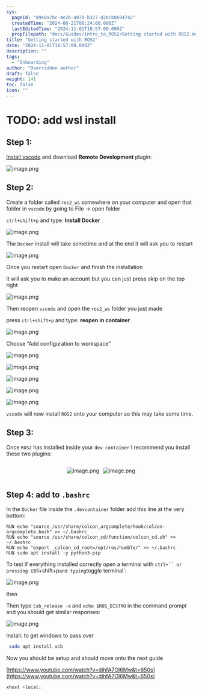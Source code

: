 ```yaml
---
sys:
  pageId: "89e0a78c-4e2b-4070-b327-d28cb0694742"
  createdTime: "2024-08-21T00:24:00.000Z"
  lastEditedTime: "2024-11-01T18:57:00.000Z"
  propFilepath: "docs/Guides/intro_to_ROS2/Getting started with ROS2.md"
title: "Getting started with ROS2"
date: "2024-11-01T18:57:00.000Z"
description: ""
tags:
  - "Onboarding"
author: "Overridden author"
draft: false
weight: 141
toc: false
icon: ""
---
```


# TODO: add wsl install

## Step 1:

[Install vscode](https://code.visualstudio.com/download) and download **Remote Development** plugin:

![image.png](https://prod-files-secure.s3.us-west-2.amazonaws.com/d518164a-d88e-44d1-a4ee-3adb3bd8bce0/efb52993-1881-4a40-b95e-6f020334f022/image.png?X-Amz-Algorithm=AWS4-HMAC-SHA256&X-Amz-Content-Sha256=UNSIGNED-PAYLOAD&X-Amz-Credential=ASIAZI2LB4663B4H742D%2F20250226%2Fus-west-2%2Fs3%2Faws4_request&X-Amz-Date=20250226T210733Z&X-Amz-Expires=3600&X-Amz-Security-Token=IQoJb3JpZ2luX2VjEC0aCXVzLXdlc3QtMiJIMEYCIQCIG%2FB%2Bx8PaTcPePuOh1XgIWUURyiRGfT4XTW%2FhoufjbAIhAIbXt9T3p6vJ3Ivt%2BqlXW%2FHpxDHMlfEvvlSzhpjAI3J%2BKv8DCGYQABoMNjM3NDIzMTgzODA1Igy6Hv6ByiqaAkyVLVAq3AMQiExOd%2F%2Bv3QozWDXwIwSnErTfperrMaWHgDqzTiL%2Bi5kqIclI5nckAOEORm%2B1of59fr4nyNmUF0BEDBZ9oWl%2F4wkX%2BjNQDDMfuispV2CWIRbmyrhPBmHDLSvosk%2BmyaUOv0XXHrhoiR0Nt%2FhQ4TNk5prQDVaFDAZjRKTCemxDWq7VWGreJHCUt7uyoWu9Dd7wvKZY2SFblTVZILBtP%2FXYsNqLxInTnzMhgLT2EEAksIopJcMcntsndOzJNsiTVuzbI%2B6B0UUHcmm6R3yIxToZtpbOh%2FSeckisC7l%2BMNeaq8secXDtuSNZyMqqgcKWNg%2BIczb4%2Bt433xzcDCX0JOyckKzh07tQxDQvdLQSbhKGZdjwwbDZ%2B%2FMb7Oh6%2FA7YjieJW4x3lTvT4R%2Bzkz2ElRQ4IBOuf4QFkQ5PNmIg6WzcH4zmhWqFUWB9nLd%2B%2F6Fz0pVC87eBLyAVFdig1EVqq1xaoYesFJU1noTpqk5KiQ8TGWdwMVmYGJAJBLkTPuW70RzKXgWiGEgPXQTlTHLyL%2BbFyJs4lWfFfcHZQjBhBKsnSYyg0WuP2QT4kB0vgaRsqvVL9L%2FPilNWS2%2F4WkjDyqzSVYHtveaB7yLP4VMPxwVZLgqB6kUSS2NHrMtR3zDPgP69BjqkAZG88L%2F%2BfkvdE2hQKryuUTwieEe28UwySuPO7xm%2BKOf4JtZtnGKTbj55VSIfo9L7VXLkeSIRiq6uGz8V0hRxhgmAWHojduIa%2FKzkNsCAOK%2B6Uo2qQWsF1YDu9OtpXS2vFJnJyu8KfVY4SwPvexunf6FLUNJk8S35xur7z1TB%2FUtR%2FY3A0ytG3N1dT2tBy1C%2F8s8vLZO6F2%2B2tvOwUyvK6JtMoHPi&X-Amz-Signature=b9ea346c3427c0a60dedc91dbcdcb1c6cf3c98b7028babb5b0b417f5153ce35d&X-Amz-SignedHeaders=host&x-id=GetObject)

## Step 2:

Create a folder called `ros2_ws` somewhere on your computer and open that folder in `vscode` by going to File → open folder 

`ctrl+shift+p` and type: **Install Docker**

![image.png](https://prod-files-secure.s3.us-west-2.amazonaws.com/d518164a-d88e-44d1-a4ee-3adb3bd8bce0/2269dc0e-1cd5-47ff-bceb-c04ad9b2eab0/image.png?X-Amz-Algorithm=AWS4-HMAC-SHA256&X-Amz-Content-Sha256=UNSIGNED-PAYLOAD&X-Amz-Credential=ASIAZI2LB4663B4H742D%2F20250226%2Fus-west-2%2Fs3%2Faws4_request&X-Amz-Date=20250226T210733Z&X-Amz-Expires=3600&X-Amz-Security-Token=IQoJb3JpZ2luX2VjEC0aCXVzLXdlc3QtMiJIMEYCIQCIG%2FB%2Bx8PaTcPePuOh1XgIWUURyiRGfT4XTW%2FhoufjbAIhAIbXt9T3p6vJ3Ivt%2BqlXW%2FHpxDHMlfEvvlSzhpjAI3J%2BKv8DCGYQABoMNjM3NDIzMTgzODA1Igy6Hv6ByiqaAkyVLVAq3AMQiExOd%2F%2Bv3QozWDXwIwSnErTfperrMaWHgDqzTiL%2Bi5kqIclI5nckAOEORm%2B1of59fr4nyNmUF0BEDBZ9oWl%2F4wkX%2BjNQDDMfuispV2CWIRbmyrhPBmHDLSvosk%2BmyaUOv0XXHrhoiR0Nt%2FhQ4TNk5prQDVaFDAZjRKTCemxDWq7VWGreJHCUt7uyoWu9Dd7wvKZY2SFblTVZILBtP%2FXYsNqLxInTnzMhgLT2EEAksIopJcMcntsndOzJNsiTVuzbI%2B6B0UUHcmm6R3yIxToZtpbOh%2FSeckisC7l%2BMNeaq8secXDtuSNZyMqqgcKWNg%2BIczb4%2Bt433xzcDCX0JOyckKzh07tQxDQvdLQSbhKGZdjwwbDZ%2B%2FMb7Oh6%2FA7YjieJW4x3lTvT4R%2Bzkz2ElRQ4IBOuf4QFkQ5PNmIg6WzcH4zmhWqFUWB9nLd%2B%2F6Fz0pVC87eBLyAVFdig1EVqq1xaoYesFJU1noTpqk5KiQ8TGWdwMVmYGJAJBLkTPuW70RzKXgWiGEgPXQTlTHLyL%2BbFyJs4lWfFfcHZQjBhBKsnSYyg0WuP2QT4kB0vgaRsqvVL9L%2FPilNWS2%2F4WkjDyqzSVYHtveaB7yLP4VMPxwVZLgqB6kUSS2NHrMtR3zDPgP69BjqkAZG88L%2F%2BfkvdE2hQKryuUTwieEe28UwySuPO7xm%2BKOf4JtZtnGKTbj55VSIfo9L7VXLkeSIRiq6uGz8V0hRxhgmAWHojduIa%2FKzkNsCAOK%2B6Uo2qQWsF1YDu9OtpXS2vFJnJyu8KfVY4SwPvexunf6FLUNJk8S35xur7z1TB%2FUtR%2FY3A0ytG3N1dT2tBy1C%2F8s8vLZO6F2%2B2tvOwUyvK6JtMoHPi&X-Amz-Signature=b48110895b762d13d830ee2f326a2c9f904fd2c8b8e419740ea3032286cb55d0&X-Amz-SignedHeaders=host&x-id=GetObject)

The `Docker` install will take sometime and at the end it will ask you to restart

![image.png](https://prod-files-secure.s3.us-west-2.amazonaws.com/d518164a-d88e-44d1-a4ee-3adb3bd8bce0/ed233f78-be33-4b1f-b89c-9c346c0e961e/image.png?X-Amz-Algorithm=AWS4-HMAC-SHA256&X-Amz-Content-Sha256=UNSIGNED-PAYLOAD&X-Amz-Credential=ASIAZI2LB4663B4H742D%2F20250226%2Fus-west-2%2Fs3%2Faws4_request&X-Amz-Date=20250226T210733Z&X-Amz-Expires=3600&X-Amz-Security-Token=IQoJb3JpZ2luX2VjEC0aCXVzLXdlc3QtMiJIMEYCIQCIG%2FB%2Bx8PaTcPePuOh1XgIWUURyiRGfT4XTW%2FhoufjbAIhAIbXt9T3p6vJ3Ivt%2BqlXW%2FHpxDHMlfEvvlSzhpjAI3J%2BKv8DCGYQABoMNjM3NDIzMTgzODA1Igy6Hv6ByiqaAkyVLVAq3AMQiExOd%2F%2Bv3QozWDXwIwSnErTfperrMaWHgDqzTiL%2Bi5kqIclI5nckAOEORm%2B1of59fr4nyNmUF0BEDBZ9oWl%2F4wkX%2BjNQDDMfuispV2CWIRbmyrhPBmHDLSvosk%2BmyaUOv0XXHrhoiR0Nt%2FhQ4TNk5prQDVaFDAZjRKTCemxDWq7VWGreJHCUt7uyoWu9Dd7wvKZY2SFblTVZILBtP%2FXYsNqLxInTnzMhgLT2EEAksIopJcMcntsndOzJNsiTVuzbI%2B6B0UUHcmm6R3yIxToZtpbOh%2FSeckisC7l%2BMNeaq8secXDtuSNZyMqqgcKWNg%2BIczb4%2Bt433xzcDCX0JOyckKzh07tQxDQvdLQSbhKGZdjwwbDZ%2B%2FMb7Oh6%2FA7YjieJW4x3lTvT4R%2Bzkz2ElRQ4IBOuf4QFkQ5PNmIg6WzcH4zmhWqFUWB9nLd%2B%2F6Fz0pVC87eBLyAVFdig1EVqq1xaoYesFJU1noTpqk5KiQ8TGWdwMVmYGJAJBLkTPuW70RzKXgWiGEgPXQTlTHLyL%2BbFyJs4lWfFfcHZQjBhBKsnSYyg0WuP2QT4kB0vgaRsqvVL9L%2FPilNWS2%2F4WkjDyqzSVYHtveaB7yLP4VMPxwVZLgqB6kUSS2NHrMtR3zDPgP69BjqkAZG88L%2F%2BfkvdE2hQKryuUTwieEe28UwySuPO7xm%2BKOf4JtZtnGKTbj55VSIfo9L7VXLkeSIRiq6uGz8V0hRxhgmAWHojduIa%2FKzkNsCAOK%2B6Uo2qQWsF1YDu9OtpXS2vFJnJyu8KfVY4SwPvexunf6FLUNJk8S35xur7z1TB%2FUtR%2FY3A0ytG3N1dT2tBy1C%2F8s8vLZO6F2%2B2tvOwUyvK6JtMoHPi&X-Amz-Signature=ab6ec220da66625c13e0ec9c1d56d0f0c9f2525f00dea819e94e42f03b6eacb0&X-Amz-SignedHeaders=host&x-id=GetObject)

Once you restart open `Docker` and finish the installation

It will ask you to make an account but you can just press skip on the top right

![image.png](https://prod-files-secure.s3.us-west-2.amazonaws.com/d518164a-d88e-44d1-a4ee-3adb3bd8bce0/21010ad9-1659-4fd9-9f59-9932a09b2a3d/image.png?X-Amz-Algorithm=AWS4-HMAC-SHA256&X-Amz-Content-Sha256=UNSIGNED-PAYLOAD&X-Amz-Credential=ASIAZI2LB4663B4H742D%2F20250226%2Fus-west-2%2Fs3%2Faws4_request&X-Amz-Date=20250226T210733Z&X-Amz-Expires=3600&X-Amz-Security-Token=IQoJb3JpZ2luX2VjEC0aCXVzLXdlc3QtMiJIMEYCIQCIG%2FB%2Bx8PaTcPePuOh1XgIWUURyiRGfT4XTW%2FhoufjbAIhAIbXt9T3p6vJ3Ivt%2BqlXW%2FHpxDHMlfEvvlSzhpjAI3J%2BKv8DCGYQABoMNjM3NDIzMTgzODA1Igy6Hv6ByiqaAkyVLVAq3AMQiExOd%2F%2Bv3QozWDXwIwSnErTfperrMaWHgDqzTiL%2Bi5kqIclI5nckAOEORm%2B1of59fr4nyNmUF0BEDBZ9oWl%2F4wkX%2BjNQDDMfuispV2CWIRbmyrhPBmHDLSvosk%2BmyaUOv0XXHrhoiR0Nt%2FhQ4TNk5prQDVaFDAZjRKTCemxDWq7VWGreJHCUt7uyoWu9Dd7wvKZY2SFblTVZILBtP%2FXYsNqLxInTnzMhgLT2EEAksIopJcMcntsndOzJNsiTVuzbI%2B6B0UUHcmm6R3yIxToZtpbOh%2FSeckisC7l%2BMNeaq8secXDtuSNZyMqqgcKWNg%2BIczb4%2Bt433xzcDCX0JOyckKzh07tQxDQvdLQSbhKGZdjwwbDZ%2B%2FMb7Oh6%2FA7YjieJW4x3lTvT4R%2Bzkz2ElRQ4IBOuf4QFkQ5PNmIg6WzcH4zmhWqFUWB9nLd%2B%2F6Fz0pVC87eBLyAVFdig1EVqq1xaoYesFJU1noTpqk5KiQ8TGWdwMVmYGJAJBLkTPuW70RzKXgWiGEgPXQTlTHLyL%2BbFyJs4lWfFfcHZQjBhBKsnSYyg0WuP2QT4kB0vgaRsqvVL9L%2FPilNWS2%2F4WkjDyqzSVYHtveaB7yLP4VMPxwVZLgqB6kUSS2NHrMtR3zDPgP69BjqkAZG88L%2F%2BfkvdE2hQKryuUTwieEe28UwySuPO7xm%2BKOf4JtZtnGKTbj55VSIfo9L7VXLkeSIRiq6uGz8V0hRxhgmAWHojduIa%2FKzkNsCAOK%2B6Uo2qQWsF1YDu9OtpXS2vFJnJyu8KfVY4SwPvexunf6FLUNJk8S35xur7z1TB%2FUtR%2FY3A0ytG3N1dT2tBy1C%2F8s8vLZO6F2%2B2tvOwUyvK6JtMoHPi&X-Amz-Signature=09f9b4b52512158926632718d658317cfe7802e6e1c373b0de00ad816565b885&X-Amz-SignedHeaders=host&x-id=GetObject)

Then reopen `vscode` and open the `ros2_ws` folder you just made

press `ctrl+shift+p` and type: **reopen in container**

![image.png](https://prod-files-secure.s3.us-west-2.amazonaws.com/d518164a-d88e-44d1-a4ee-3adb3bd8bce0/4e93b8c2-41ad-488c-8095-c74205196118/image.png?X-Amz-Algorithm=AWS4-HMAC-SHA256&X-Amz-Content-Sha256=UNSIGNED-PAYLOAD&X-Amz-Credential=ASIAZI2LB4663B4H742D%2F20250226%2Fus-west-2%2Fs3%2Faws4_request&X-Amz-Date=20250226T210733Z&X-Amz-Expires=3600&X-Amz-Security-Token=IQoJb3JpZ2luX2VjEC0aCXVzLXdlc3QtMiJIMEYCIQCIG%2FB%2Bx8PaTcPePuOh1XgIWUURyiRGfT4XTW%2FhoufjbAIhAIbXt9T3p6vJ3Ivt%2BqlXW%2FHpxDHMlfEvvlSzhpjAI3J%2BKv8DCGYQABoMNjM3NDIzMTgzODA1Igy6Hv6ByiqaAkyVLVAq3AMQiExOd%2F%2Bv3QozWDXwIwSnErTfperrMaWHgDqzTiL%2Bi5kqIclI5nckAOEORm%2B1of59fr4nyNmUF0BEDBZ9oWl%2F4wkX%2BjNQDDMfuispV2CWIRbmyrhPBmHDLSvosk%2BmyaUOv0XXHrhoiR0Nt%2FhQ4TNk5prQDVaFDAZjRKTCemxDWq7VWGreJHCUt7uyoWu9Dd7wvKZY2SFblTVZILBtP%2FXYsNqLxInTnzMhgLT2EEAksIopJcMcntsndOzJNsiTVuzbI%2B6B0UUHcmm6R3yIxToZtpbOh%2FSeckisC7l%2BMNeaq8secXDtuSNZyMqqgcKWNg%2BIczb4%2Bt433xzcDCX0JOyckKzh07tQxDQvdLQSbhKGZdjwwbDZ%2B%2FMb7Oh6%2FA7YjieJW4x3lTvT4R%2Bzkz2ElRQ4IBOuf4QFkQ5PNmIg6WzcH4zmhWqFUWB9nLd%2B%2F6Fz0pVC87eBLyAVFdig1EVqq1xaoYesFJU1noTpqk5KiQ8TGWdwMVmYGJAJBLkTPuW70RzKXgWiGEgPXQTlTHLyL%2BbFyJs4lWfFfcHZQjBhBKsnSYyg0WuP2QT4kB0vgaRsqvVL9L%2FPilNWS2%2F4WkjDyqzSVYHtveaB7yLP4VMPxwVZLgqB6kUSS2NHrMtR3zDPgP69BjqkAZG88L%2F%2BfkvdE2hQKryuUTwieEe28UwySuPO7xm%2BKOf4JtZtnGKTbj55VSIfo9L7VXLkeSIRiq6uGz8V0hRxhgmAWHojduIa%2FKzkNsCAOK%2B6Uo2qQWsF1YDu9OtpXS2vFJnJyu8KfVY4SwPvexunf6FLUNJk8S35xur7z1TB%2FUtR%2FY3A0ytG3N1dT2tBy1C%2F8s8vLZO6F2%2B2tvOwUyvK6JtMoHPi&X-Amz-Signature=fe381317f41f1a5c3f73296347b55cb57f7e778ab23ba1ae63045a291ea444c3&X-Amz-SignedHeaders=host&x-id=GetObject)

Choose “Add configuration to workspace”

![image.png](https://prod-files-secure.s3.us-west-2.amazonaws.com/d518164a-d88e-44d1-a4ee-3adb3bd8bce0/9560b282-5060-4989-ba37-97e7b2c22476/image.png?X-Amz-Algorithm=AWS4-HMAC-SHA256&X-Amz-Content-Sha256=UNSIGNED-PAYLOAD&X-Amz-Credential=ASIAZI2LB4663B4H742D%2F20250226%2Fus-west-2%2Fs3%2Faws4_request&X-Amz-Date=20250226T210733Z&X-Amz-Expires=3600&X-Amz-Security-Token=IQoJb3JpZ2luX2VjEC0aCXVzLXdlc3QtMiJIMEYCIQCIG%2FB%2Bx8PaTcPePuOh1XgIWUURyiRGfT4XTW%2FhoufjbAIhAIbXt9T3p6vJ3Ivt%2BqlXW%2FHpxDHMlfEvvlSzhpjAI3J%2BKv8DCGYQABoMNjM3NDIzMTgzODA1Igy6Hv6ByiqaAkyVLVAq3AMQiExOd%2F%2Bv3QozWDXwIwSnErTfperrMaWHgDqzTiL%2Bi5kqIclI5nckAOEORm%2B1of59fr4nyNmUF0BEDBZ9oWl%2F4wkX%2BjNQDDMfuispV2CWIRbmyrhPBmHDLSvosk%2BmyaUOv0XXHrhoiR0Nt%2FhQ4TNk5prQDVaFDAZjRKTCemxDWq7VWGreJHCUt7uyoWu9Dd7wvKZY2SFblTVZILBtP%2FXYsNqLxInTnzMhgLT2EEAksIopJcMcntsndOzJNsiTVuzbI%2B6B0UUHcmm6R3yIxToZtpbOh%2FSeckisC7l%2BMNeaq8secXDtuSNZyMqqgcKWNg%2BIczb4%2Bt433xzcDCX0JOyckKzh07tQxDQvdLQSbhKGZdjwwbDZ%2B%2FMb7Oh6%2FA7YjieJW4x3lTvT4R%2Bzkz2ElRQ4IBOuf4QFkQ5PNmIg6WzcH4zmhWqFUWB9nLd%2B%2F6Fz0pVC87eBLyAVFdig1EVqq1xaoYesFJU1noTpqk5KiQ8TGWdwMVmYGJAJBLkTPuW70RzKXgWiGEgPXQTlTHLyL%2BbFyJs4lWfFfcHZQjBhBKsnSYyg0WuP2QT4kB0vgaRsqvVL9L%2FPilNWS2%2F4WkjDyqzSVYHtveaB7yLP4VMPxwVZLgqB6kUSS2NHrMtR3zDPgP69BjqkAZG88L%2F%2BfkvdE2hQKryuUTwieEe28UwySuPO7xm%2BKOf4JtZtnGKTbj55VSIfo9L7VXLkeSIRiq6uGz8V0hRxhgmAWHojduIa%2FKzkNsCAOK%2B6Uo2qQWsF1YDu9OtpXS2vFJnJyu8KfVY4SwPvexunf6FLUNJk8S35xur7z1TB%2FUtR%2FY3A0ytG3N1dT2tBy1C%2F8s8vLZO6F2%2B2tvOwUyvK6JtMoHPi&X-Amz-Signature=5e60e57177567b066ca52571e97efe1a47119845aafc5f0dd9083a7e4f07bd98&X-Amz-SignedHeaders=host&x-id=GetObject)

![image.png](https://prod-files-secure.s3.us-west-2.amazonaws.com/d518164a-d88e-44d1-a4ee-3adb3bd8bce0/2ee63f81-886b-48e8-a553-dc6e5eac99e4/image.png?X-Amz-Algorithm=AWS4-HMAC-SHA256&X-Amz-Content-Sha256=UNSIGNED-PAYLOAD&X-Amz-Credential=ASIAZI2LB4663B4H742D%2F20250226%2Fus-west-2%2Fs3%2Faws4_request&X-Amz-Date=20250226T210733Z&X-Amz-Expires=3600&X-Amz-Security-Token=IQoJb3JpZ2luX2VjEC0aCXVzLXdlc3QtMiJIMEYCIQCIG%2FB%2Bx8PaTcPePuOh1XgIWUURyiRGfT4XTW%2FhoufjbAIhAIbXt9T3p6vJ3Ivt%2BqlXW%2FHpxDHMlfEvvlSzhpjAI3J%2BKv8DCGYQABoMNjM3NDIzMTgzODA1Igy6Hv6ByiqaAkyVLVAq3AMQiExOd%2F%2Bv3QozWDXwIwSnErTfperrMaWHgDqzTiL%2Bi5kqIclI5nckAOEORm%2B1of59fr4nyNmUF0BEDBZ9oWl%2F4wkX%2BjNQDDMfuispV2CWIRbmyrhPBmHDLSvosk%2BmyaUOv0XXHrhoiR0Nt%2FhQ4TNk5prQDVaFDAZjRKTCemxDWq7VWGreJHCUt7uyoWu9Dd7wvKZY2SFblTVZILBtP%2FXYsNqLxInTnzMhgLT2EEAksIopJcMcntsndOzJNsiTVuzbI%2B6B0UUHcmm6R3yIxToZtpbOh%2FSeckisC7l%2BMNeaq8secXDtuSNZyMqqgcKWNg%2BIczb4%2Bt433xzcDCX0JOyckKzh07tQxDQvdLQSbhKGZdjwwbDZ%2B%2FMb7Oh6%2FA7YjieJW4x3lTvT4R%2Bzkz2ElRQ4IBOuf4QFkQ5PNmIg6WzcH4zmhWqFUWB9nLd%2B%2F6Fz0pVC87eBLyAVFdig1EVqq1xaoYesFJU1noTpqk5KiQ8TGWdwMVmYGJAJBLkTPuW70RzKXgWiGEgPXQTlTHLyL%2BbFyJs4lWfFfcHZQjBhBKsnSYyg0WuP2QT4kB0vgaRsqvVL9L%2FPilNWS2%2F4WkjDyqzSVYHtveaB7yLP4VMPxwVZLgqB6kUSS2NHrMtR3zDPgP69BjqkAZG88L%2F%2BfkvdE2hQKryuUTwieEe28UwySuPO7xm%2BKOf4JtZtnGKTbj55VSIfo9L7VXLkeSIRiq6uGz8V0hRxhgmAWHojduIa%2FKzkNsCAOK%2B6Uo2qQWsF1YDu9OtpXS2vFJnJyu8KfVY4SwPvexunf6FLUNJk8S35xur7z1TB%2FUtR%2FY3A0ytG3N1dT2tBy1C%2F8s8vLZO6F2%2B2tvOwUyvK6JtMoHPi&X-Amz-Signature=9f3aa163e4f50c1c535c23aef281e339460ebf80202b8f438b59ef8b7ee304fd&X-Amz-SignedHeaders=host&x-id=GetObject)

![image.png](https://prod-files-secure.s3.us-west-2.amazonaws.com/d518164a-d88e-44d1-a4ee-3adb3bd8bce0/ae1580b2-b048-407e-aed9-b584224a7a04/image.png?X-Amz-Algorithm=AWS4-HMAC-SHA256&X-Amz-Content-Sha256=UNSIGNED-PAYLOAD&X-Amz-Credential=ASIAZI2LB4663B4H742D%2F20250226%2Fus-west-2%2Fs3%2Faws4_request&X-Amz-Date=20250226T210733Z&X-Amz-Expires=3600&X-Amz-Security-Token=IQoJb3JpZ2luX2VjEC0aCXVzLXdlc3QtMiJIMEYCIQCIG%2FB%2Bx8PaTcPePuOh1XgIWUURyiRGfT4XTW%2FhoufjbAIhAIbXt9T3p6vJ3Ivt%2BqlXW%2FHpxDHMlfEvvlSzhpjAI3J%2BKv8DCGYQABoMNjM3NDIzMTgzODA1Igy6Hv6ByiqaAkyVLVAq3AMQiExOd%2F%2Bv3QozWDXwIwSnErTfperrMaWHgDqzTiL%2Bi5kqIclI5nckAOEORm%2B1of59fr4nyNmUF0BEDBZ9oWl%2F4wkX%2BjNQDDMfuispV2CWIRbmyrhPBmHDLSvosk%2BmyaUOv0XXHrhoiR0Nt%2FhQ4TNk5prQDVaFDAZjRKTCemxDWq7VWGreJHCUt7uyoWu9Dd7wvKZY2SFblTVZILBtP%2FXYsNqLxInTnzMhgLT2EEAksIopJcMcntsndOzJNsiTVuzbI%2B6B0UUHcmm6R3yIxToZtpbOh%2FSeckisC7l%2BMNeaq8secXDtuSNZyMqqgcKWNg%2BIczb4%2Bt433xzcDCX0JOyckKzh07tQxDQvdLQSbhKGZdjwwbDZ%2B%2FMb7Oh6%2FA7YjieJW4x3lTvT4R%2Bzkz2ElRQ4IBOuf4QFkQ5PNmIg6WzcH4zmhWqFUWB9nLd%2B%2F6Fz0pVC87eBLyAVFdig1EVqq1xaoYesFJU1noTpqk5KiQ8TGWdwMVmYGJAJBLkTPuW70RzKXgWiGEgPXQTlTHLyL%2BbFyJs4lWfFfcHZQjBhBKsnSYyg0WuP2QT4kB0vgaRsqvVL9L%2FPilNWS2%2F4WkjDyqzSVYHtveaB7yLP4VMPxwVZLgqB6kUSS2NHrMtR3zDPgP69BjqkAZG88L%2F%2BfkvdE2hQKryuUTwieEe28UwySuPO7xm%2BKOf4JtZtnGKTbj55VSIfo9L7VXLkeSIRiq6uGz8V0hRxhgmAWHojduIa%2FKzkNsCAOK%2B6Uo2qQWsF1YDu9OtpXS2vFJnJyu8KfVY4SwPvexunf6FLUNJk8S35xur7z1TB%2FUtR%2FY3A0ytG3N1dT2tBy1C%2F8s8vLZO6F2%2B2tvOwUyvK6JtMoHPi&X-Amz-Signature=6e0457be0ece286285c56dd75d60dad46cd69e0688afc95b77300c5aa24fea7d&X-Amz-SignedHeaders=host&x-id=GetObject)

![image.png](https://prod-files-secure.s3.us-west-2.amazonaws.com/d518164a-d88e-44d1-a4ee-3adb3bd8bce0/53255b28-f75e-430f-b9e3-c0ac8577e42b/image.png?X-Amz-Algorithm=AWS4-HMAC-SHA256&X-Amz-Content-Sha256=UNSIGNED-PAYLOAD&X-Amz-Credential=ASIAZI2LB4663B4H742D%2F20250226%2Fus-west-2%2Fs3%2Faws4_request&X-Amz-Date=20250226T210733Z&X-Amz-Expires=3600&X-Amz-Security-Token=IQoJb3JpZ2luX2VjEC0aCXVzLXdlc3QtMiJIMEYCIQCIG%2FB%2Bx8PaTcPePuOh1XgIWUURyiRGfT4XTW%2FhoufjbAIhAIbXt9T3p6vJ3Ivt%2BqlXW%2FHpxDHMlfEvvlSzhpjAI3J%2BKv8DCGYQABoMNjM3NDIzMTgzODA1Igy6Hv6ByiqaAkyVLVAq3AMQiExOd%2F%2Bv3QozWDXwIwSnErTfperrMaWHgDqzTiL%2Bi5kqIclI5nckAOEORm%2B1of59fr4nyNmUF0BEDBZ9oWl%2F4wkX%2BjNQDDMfuispV2CWIRbmyrhPBmHDLSvosk%2BmyaUOv0XXHrhoiR0Nt%2FhQ4TNk5prQDVaFDAZjRKTCemxDWq7VWGreJHCUt7uyoWu9Dd7wvKZY2SFblTVZILBtP%2FXYsNqLxInTnzMhgLT2EEAksIopJcMcntsndOzJNsiTVuzbI%2B6B0UUHcmm6R3yIxToZtpbOh%2FSeckisC7l%2BMNeaq8secXDtuSNZyMqqgcKWNg%2BIczb4%2Bt433xzcDCX0JOyckKzh07tQxDQvdLQSbhKGZdjwwbDZ%2B%2FMb7Oh6%2FA7YjieJW4x3lTvT4R%2Bzkz2ElRQ4IBOuf4QFkQ5PNmIg6WzcH4zmhWqFUWB9nLd%2B%2F6Fz0pVC87eBLyAVFdig1EVqq1xaoYesFJU1noTpqk5KiQ8TGWdwMVmYGJAJBLkTPuW70RzKXgWiGEgPXQTlTHLyL%2BbFyJs4lWfFfcHZQjBhBKsnSYyg0WuP2QT4kB0vgaRsqvVL9L%2FPilNWS2%2F4WkjDyqzSVYHtveaB7yLP4VMPxwVZLgqB6kUSS2NHrMtR3zDPgP69BjqkAZG88L%2F%2BfkvdE2hQKryuUTwieEe28UwySuPO7xm%2BKOf4JtZtnGKTbj55VSIfo9L7VXLkeSIRiq6uGz8V0hRxhgmAWHojduIa%2FKzkNsCAOK%2B6Uo2qQWsF1YDu9OtpXS2vFJnJyu8KfVY4SwPvexunf6FLUNJk8S35xur7z1TB%2FUtR%2FY3A0ytG3N1dT2tBy1C%2F8s8vLZO6F2%2B2tvOwUyvK6JtMoHPi&X-Amz-Signature=12097c713c5ddd9695e566a7f44f1a70cd393c60d95cbe2c2cd9e68ecdf18e7a&X-Amz-SignedHeaders=host&x-id=GetObject)

![image.png](https://prod-files-secure.s3.us-west-2.amazonaws.com/d518164a-d88e-44d1-a4ee-3adb3bd8bce0/7c562767-5af9-4ffb-97d1-327bcdf4ee00/image.png?X-Amz-Algorithm=AWS4-HMAC-SHA256&X-Amz-Content-Sha256=UNSIGNED-PAYLOAD&X-Amz-Credential=ASIAZI2LB4663B4H742D%2F20250226%2Fus-west-2%2Fs3%2Faws4_request&X-Amz-Date=20250226T210733Z&X-Amz-Expires=3600&X-Amz-Security-Token=IQoJb3JpZ2luX2VjEC0aCXVzLXdlc3QtMiJIMEYCIQCIG%2FB%2Bx8PaTcPePuOh1XgIWUURyiRGfT4XTW%2FhoufjbAIhAIbXt9T3p6vJ3Ivt%2BqlXW%2FHpxDHMlfEvvlSzhpjAI3J%2BKv8DCGYQABoMNjM3NDIzMTgzODA1Igy6Hv6ByiqaAkyVLVAq3AMQiExOd%2F%2Bv3QozWDXwIwSnErTfperrMaWHgDqzTiL%2Bi5kqIclI5nckAOEORm%2B1of59fr4nyNmUF0BEDBZ9oWl%2F4wkX%2BjNQDDMfuispV2CWIRbmyrhPBmHDLSvosk%2BmyaUOv0XXHrhoiR0Nt%2FhQ4TNk5prQDVaFDAZjRKTCemxDWq7VWGreJHCUt7uyoWu9Dd7wvKZY2SFblTVZILBtP%2FXYsNqLxInTnzMhgLT2EEAksIopJcMcntsndOzJNsiTVuzbI%2B6B0UUHcmm6R3yIxToZtpbOh%2FSeckisC7l%2BMNeaq8secXDtuSNZyMqqgcKWNg%2BIczb4%2Bt433xzcDCX0JOyckKzh07tQxDQvdLQSbhKGZdjwwbDZ%2B%2FMb7Oh6%2FA7YjieJW4x3lTvT4R%2Bzkz2ElRQ4IBOuf4QFkQ5PNmIg6WzcH4zmhWqFUWB9nLd%2B%2F6Fz0pVC87eBLyAVFdig1EVqq1xaoYesFJU1noTpqk5KiQ8TGWdwMVmYGJAJBLkTPuW70RzKXgWiGEgPXQTlTHLyL%2BbFyJs4lWfFfcHZQjBhBKsnSYyg0WuP2QT4kB0vgaRsqvVL9L%2FPilNWS2%2F4WkjDyqzSVYHtveaB7yLP4VMPxwVZLgqB6kUSS2NHrMtR3zDPgP69BjqkAZG88L%2F%2BfkvdE2hQKryuUTwieEe28UwySuPO7xm%2BKOf4JtZtnGKTbj55VSIfo9L7VXLkeSIRiq6uGz8V0hRxhgmAWHojduIa%2FKzkNsCAOK%2B6Uo2qQWsF1YDu9OtpXS2vFJnJyu8KfVY4SwPvexunf6FLUNJk8S35xur7z1TB%2FUtR%2FY3A0ytG3N1dT2tBy1C%2F8s8vLZO6F2%2B2tvOwUyvK6JtMoHPi&X-Amz-Signature=7b7c892bcef7c7d61220c72671245863ce9be843c4f778b87693f719f4101585&X-Amz-SignedHeaders=host&x-id=GetObject)

`vscode` will now install `ROS2` onto your computer so this may take some time.

## Step 3:

Once `ROS2` has installed inside your `dev-container` I recommend you install these two plugins:

<div style="display: flex;flex-direction: row; column-gap:10px; max-width: 630px;justify-content: center;">
<div>

![image.png](https://prod-files-secure.s3.us-west-2.amazonaws.com/d518164a-d88e-44d1-a4ee-3adb3bd8bce0/3fc3d550-5a54-4ba1-ba6b-faa01cdb7369/image.png?X-Amz-Algorithm=AWS4-HMAC-SHA256&X-Amz-Content-Sha256=UNSIGNED-PAYLOAD&X-Amz-Credential=ASIAZI2LB466WN3BFCPA%2F20250226%2Fus-west-2%2Fs3%2Faws4_request&X-Amz-Date=20250226T210735Z&X-Amz-Expires=3600&X-Amz-Security-Token=IQoJb3JpZ2luX2VjEC0aCXVzLXdlc3QtMiJHMEUCICGXTDefc9ljTfg1Oam7yXrjgnJH7f69lr9vzFpcCRt5AiEAowYMyHixI%2FiivvGi4VfvylYXVWCYUyxlAbixigxzZKkq%2FwMIZhAAGgw2Mzc0MjMxODM4MDUiDNLDuHtCv34N6SxPeSrcAzuDp0B1GlvvRUJMFr%2FnaqHiU%2FI99StLSeIMPREqyFwjGve0%2Bd8JA739nzFT4Hwk6VyZXbpPxQ8vNp3TYYo3K6l05hIOXfkwUcqlQTxaZmC3o0UczbpwfjAP2wmXa4TQ44eHd4WCXm8HXmq495wwQ3uk2%2FGRPlbpf3d%2BjyhTyV9BPdXVZxssqjeYF%2B6%2BYOdJcqa1DfvMbzysE9uKhmYsB5Q2als%2BRtB4SCSAr6WelaNoCKFMpGyqJdDRy86hsDAjJDD%2BfgOmMdNF%2B5FNvJ6OTxoTH68EJUQn2XBYR8zWICglqDjtb3igSckfNkkhY25ONcEXznU3Gr%2BNAWaImSyMXatnb7GeVPCdbinJRVE%2FoPWZsZzHSlnrWY73DT44e2ZKFFmQA6UmhBO8Zw9xgydPPOd9TVDwmztV%2FXv0KYcns6Y%2BuXBHJAZIsd746I1DODwPVNCBgo%2FnBgAggrlDsxb02XlCpl%2BPyMuCWudfQGoqt4ZYEGLiJ653BT2keR9EMStpgglWZOADtT3t%2BaxxUDGgXNyA9H2Gi2DiPc%2BiWcsqOOxnXVK39SvI0ieinN4day9FeY8Z4YriCsFAT6GZ5mrIA%2Fv26%2BO4gBkB31Eqz66GecX8y2TXLHrgmoLnRNlKMNmA%2Fr0GOqUBeDlB4ePCqjHKjVKfK58YmgMcS45NebVx%2BGAsXqJADc3PMZk7Oms%2B7jf9LiHkF6Z31GqJSHKI%2F8FXXYCCYlkK4lOu8kkCvAQo%2Flu5ASeLCtJ2gto3hs4gT1EHAjPmM4ROmpCIBVpAzS8g74La5L1BHAgx2VC4BAVMB11IGgLTimShwf7XYVQr0CiQDRBuQupTXZFlhqFqIg9x%2Bi9mVbjV3qyBZQoc&X-Amz-Signature=925c265b3ae68936da689d346913443e698bcda91fe0c6538c60f44ea5d78369&X-Amz-SignedHeaders=host&x-id=GetObject)

</div>
<div>

![image.png](https://prod-files-secure.s3.us-west-2.amazonaws.com/d518164a-d88e-44d1-a4ee-3adb3bd8bce0/d994cc66-13c2-4093-a5a3-f84cf4601a82/image.png?X-Amz-Algorithm=AWS4-HMAC-SHA256&X-Amz-Content-Sha256=UNSIGNED-PAYLOAD&X-Amz-Credential=ASIAZI2LB466WVVEPUHC%2F20250226%2Fus-west-2%2Fs3%2Faws4_request&X-Amz-Date=20250226T210735Z&X-Amz-Expires=3600&X-Amz-Security-Token=IQoJb3JpZ2luX2VjEC0aCXVzLXdlc3QtMiJGMEQCIF%2FUJLZhXyKJ0%2FpMGtX5lEcJTT5dFMlC94uGu2NseI14AiB8lQtbRJVPa5J2tGtI3kpVisK4Izck9juVheZXgW6ZNir%2FAwhmEAAaDDYzNzQyMzE4MzgwNSIM5YJi%2F6B634iJZvefKtwDcy2mi7HwMkbnBoYsWbZ9t6Hh7F2g9dx0e3ZKNXBO2bX0Tal%2FE2WuZ4YwFlnMZMxRJwpBQWf5XhA6c6AfzsQagom0IaVYXL3WlSi2%2FCDC4dTSZI%2Bqy3qx0se3dk5GyKJns1OGMW1MLVtX%2FrIEvFnBBaqV%2FOjDj2LNxai%2Fu6%2B1O%2BazJX1pt4uDnFcKyCazZ7P9Kim5K5%2Fbx0gERJ7Xw8ZSmQmjHGzxfONct1bPcNR%2FnyQ1xl0%2F%2BX3C7TLFFHP80tZY5qHjvhXa4Mt5E9ByQ2%2BhY8WQXAALucaRi3jssmW3%2FCcb6MceVw7oZrVO6F4A89GEnboFqUJEKdT7nYzAnq9bYw90ldw8QqiUQX1KqeIvLzOSRsKqdvHB9VaHAFO7f4%2Br0ofV8gKvqQf%2BItQKwAOf88WDuo31rrsiIIkTDHmWO6PjxNMGLPjHEl1Vk%2F%2FZV6hDwdMDNtewRXYpQCysjIfS1lTxICidlGlwKH15rlKAxBIoUtCm7Ib2Ig0xQDPcFupDXYBUE7USWCLbbM1rRGzCRBzhXmMvBFroQ1MNw5NXes1XNSXeQXlkVFbVGQprdYr0vXYzda%2BYUf%2FuVUpKgQe9ZyXsZ9nAgp%2BgpTG3gqZv1RGGI2i4ZhM7wtZynasw8ID%2BvQY6pgHt8lnXcCDQ67UG5E6XXdtb82FbjL7MQ94DMd4Vy4A8yvt4Ik9vPOcc5c1khtj0up5rOKmBDka6duM9AU97fMTODd3ULKjCa7l8lb8yHqiIC3CczFMD%2F1Fg3ZoBBMu8GelIPIjP2I24Gh9SHT6UUJZO22qg1uIYdfBLrMUu64qUvnime%2BL19T1ekphsZ8HK0NntC%2FTKDKeg7DuP9Gg3KZ9xv9ZQfrZ4&X-Amz-Signature=2f819b8da852d9b3662a2671ac39835a9a0132ef475c49890353e00162459060&X-Amz-SignedHeaders=host&x-id=GetObject)

</div>
</div>

## Step 4: add to `.bashrc`

In the `Docker` file inside the `.devcontainer` folder add this line at the very bottom: 

```docker
RUN echo "source /usr/share/colcon_argcomplete/hook/colcon-argcomplete.bash" >> ~/.bashrc
RUN echo "source /usr/share/colcon_cd/function/colcon_cd.sh" >> ~/.bashrc
RUN echo "export _colcon_cd_root=/opt/ros/humble/" >> ~/.bashrc
RUN sudo apt install -y python3-pip 
```

To test if everything installed correctly open a terminal with `ctrl+`` or pressing `ctrl+shift+p` and typing `toggle terminal`:

![image.png](https://prod-files-secure.s3.us-west-2.amazonaws.com/d518164a-d88e-44d1-a4ee-3adb3bd8bce0/6a4943d8-b04e-4c02-9a58-775f3384d1a5/image.png?X-Amz-Algorithm=AWS4-HMAC-SHA256&X-Amz-Content-Sha256=UNSIGNED-PAYLOAD&X-Amz-Credential=ASIAZI2LB4663B4H742D%2F20250226%2Fus-west-2%2Fs3%2Faws4_request&X-Amz-Date=20250226T210733Z&X-Amz-Expires=3600&X-Amz-Security-Token=IQoJb3JpZ2luX2VjEC0aCXVzLXdlc3QtMiJIMEYCIQCIG%2FB%2Bx8PaTcPePuOh1XgIWUURyiRGfT4XTW%2FhoufjbAIhAIbXt9T3p6vJ3Ivt%2BqlXW%2FHpxDHMlfEvvlSzhpjAI3J%2BKv8DCGYQABoMNjM3NDIzMTgzODA1Igy6Hv6ByiqaAkyVLVAq3AMQiExOd%2F%2Bv3QozWDXwIwSnErTfperrMaWHgDqzTiL%2Bi5kqIclI5nckAOEORm%2B1of59fr4nyNmUF0BEDBZ9oWl%2F4wkX%2BjNQDDMfuispV2CWIRbmyrhPBmHDLSvosk%2BmyaUOv0XXHrhoiR0Nt%2FhQ4TNk5prQDVaFDAZjRKTCemxDWq7VWGreJHCUt7uyoWu9Dd7wvKZY2SFblTVZILBtP%2FXYsNqLxInTnzMhgLT2EEAksIopJcMcntsndOzJNsiTVuzbI%2B6B0UUHcmm6R3yIxToZtpbOh%2FSeckisC7l%2BMNeaq8secXDtuSNZyMqqgcKWNg%2BIczb4%2Bt433xzcDCX0JOyckKzh07tQxDQvdLQSbhKGZdjwwbDZ%2B%2FMb7Oh6%2FA7YjieJW4x3lTvT4R%2Bzkz2ElRQ4IBOuf4QFkQ5PNmIg6WzcH4zmhWqFUWB9nLd%2B%2F6Fz0pVC87eBLyAVFdig1EVqq1xaoYesFJU1noTpqk5KiQ8TGWdwMVmYGJAJBLkTPuW70RzKXgWiGEgPXQTlTHLyL%2BbFyJs4lWfFfcHZQjBhBKsnSYyg0WuP2QT4kB0vgaRsqvVL9L%2FPilNWS2%2F4WkjDyqzSVYHtveaB7yLP4VMPxwVZLgqB6kUSS2NHrMtR3zDPgP69BjqkAZG88L%2F%2BfkvdE2hQKryuUTwieEe28UwySuPO7xm%2BKOf4JtZtnGKTbj55VSIfo9L7VXLkeSIRiq6uGz8V0hRxhgmAWHojduIa%2FKzkNsCAOK%2B6Uo2qQWsF1YDu9OtpXS2vFJnJyu8KfVY4SwPvexunf6FLUNJk8S35xur7z1TB%2FUtR%2FY3A0ytG3N1dT2tBy1C%2F8s8vLZO6F2%2B2tvOwUyvK6JtMoHPi&X-Amz-Signature=208488a135807988d52f57f8f9069cfaa7518045ac694fdd739bdecc9b5bf804&X-Amz-SignedHeaders=host&x-id=GetObject)

then 

Then type `lsb_release -a` and `echo $ROS_DISTRO` in the command prompt and you should get similar responses:

![image.png](https://prod-files-secure.s3.us-west-2.amazonaws.com/d518164a-d88e-44d1-a4ee-3adb3bd8bce0/3e635dec-a805-4e85-8b9e-d000e5b71a4e/image.png?X-Amz-Algorithm=AWS4-HMAC-SHA256&X-Amz-Content-Sha256=UNSIGNED-PAYLOAD&X-Amz-Credential=ASIAZI2LB4663B4H742D%2F20250226%2Fus-west-2%2Fs3%2Faws4_request&X-Amz-Date=20250226T210733Z&X-Amz-Expires=3600&X-Amz-Security-Token=IQoJb3JpZ2luX2VjEC0aCXVzLXdlc3QtMiJIMEYCIQCIG%2FB%2Bx8PaTcPePuOh1XgIWUURyiRGfT4XTW%2FhoufjbAIhAIbXt9T3p6vJ3Ivt%2BqlXW%2FHpxDHMlfEvvlSzhpjAI3J%2BKv8DCGYQABoMNjM3NDIzMTgzODA1Igy6Hv6ByiqaAkyVLVAq3AMQiExOd%2F%2Bv3QozWDXwIwSnErTfperrMaWHgDqzTiL%2Bi5kqIclI5nckAOEORm%2B1of59fr4nyNmUF0BEDBZ9oWl%2F4wkX%2BjNQDDMfuispV2CWIRbmyrhPBmHDLSvosk%2BmyaUOv0XXHrhoiR0Nt%2FhQ4TNk5prQDVaFDAZjRKTCemxDWq7VWGreJHCUt7uyoWu9Dd7wvKZY2SFblTVZILBtP%2FXYsNqLxInTnzMhgLT2EEAksIopJcMcntsndOzJNsiTVuzbI%2B6B0UUHcmm6R3yIxToZtpbOh%2FSeckisC7l%2BMNeaq8secXDtuSNZyMqqgcKWNg%2BIczb4%2Bt433xzcDCX0JOyckKzh07tQxDQvdLQSbhKGZdjwwbDZ%2B%2FMb7Oh6%2FA7YjieJW4x3lTvT4R%2Bzkz2ElRQ4IBOuf4QFkQ5PNmIg6WzcH4zmhWqFUWB9nLd%2B%2F6Fz0pVC87eBLyAVFdig1EVqq1xaoYesFJU1noTpqk5KiQ8TGWdwMVmYGJAJBLkTPuW70RzKXgWiGEgPXQTlTHLyL%2BbFyJs4lWfFfcHZQjBhBKsnSYyg0WuP2QT4kB0vgaRsqvVL9L%2FPilNWS2%2F4WkjDyqzSVYHtveaB7yLP4VMPxwVZLgqB6kUSS2NHrMtR3zDPgP69BjqkAZG88L%2F%2BfkvdE2hQKryuUTwieEe28UwySuPO7xm%2BKOf4JtZtnGKTbj55VSIfo9L7VXLkeSIRiq6uGz8V0hRxhgmAWHojduIa%2FKzkNsCAOK%2B6Uo2qQWsF1YDu9OtpXS2vFJnJyu8KfVY4SwPvexunf6FLUNJk8S35xur7z1TB%2FUtR%2FY3A0ytG3N1dT2tBy1C%2F8s8vLZO6F2%2B2tvOwUyvK6JtMoHPi&X-Amz-Signature=b15ccc4a29e79546a2d058f4f1cd6ec6f004a0942983ab9af85f5b6f9a9aaba3&X-Amz-SignedHeaders=host&x-id=GetObject)

Install:  to get windows to pass over

```bash
 sudo apt install xcb
```

Now you should be setup and should move onto the next guide 

[https://www.youtube.com/watch?v=dihfA7Ol6Mw&t=650s](https://www.youtube.com/watch?v=dihfA7Ol6Mw&t=650s)

```python
xhost +local:
```

